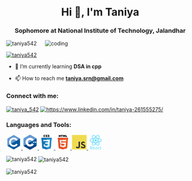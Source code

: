 <h1 align="center">Hi 👋, I'm Taniya</h1>
<h3 align="center">Sophomore at National Institute of Technology, Jalandhar</h3>
<img align="right" alt="coding" width="400" src="https://camo.githubusercontent.com/7fd4efd6621565a2e09921d15de74e315fc4a8755660721dcb9ce5f97d27abcb/68747470733a2f2f63646e2e686173686e6f64652e636f6d2f7265732f686173686e6f64652f696d6167652f75706c6f61642f76313638313536323530383336352f6b39367a307833566a2e676966">
<p align="left"> <img src="https://komarev.com/ghpvc/?username=taniya542&label=Profile%20views&color=0e75b6&style=flat" alt="taniya542" /> </p>

<p align="left"> <a href="https://github.com/ryo-ma/github-profile-trophy"><img src="https://github-profile-trophy.vercel.app/?username=taniya542" alt="taniya542" /></a> </p>

- 🌱 I’m currently learning **DSA in cpp**

- 📫 How to reach me **taniya.srn@gmail.com**

<h3 align="left">Connect with me:</h3>
<p align="left">
<a href="https://twitter.com/taniya_542" target="blank"><img align="center" src="https://raw.githubusercontent.com/rahuldkjain/github-profile-readme-generator/master/src/images/icons/Social/twitter.svg" alt="taniya_542" height="30" width="40" /></a>
<a href="https://linkedin.com/in/https://www.linkedin.com/in/taniya-261555275/" target="blank"><img align="center" src="https://raw.githubusercontent.com/rahuldkjain/github-profile-readme-generator/master/src/images/icons/Social/linked-in-alt.svg" alt="https://www.linkedin.com/in/taniya-261555275/" height="30" width="40" /></a>
</p>

<h3 align="left">Languages and Tools:</h3>
<p align="left"> <a href="https://www.cprogramming.com/" target="_blank" rel="noreferrer"> <img src="https://raw.githubusercontent.com/devicons/devicon/master/icons/c/c-original.svg" alt="c" width="40" height="40"/> </a> <a href="https://www.w3schools.com/cpp/" target="_blank" rel="noreferrer"> <img src="https://raw.githubusercontent.com/devicons/devicon/master/icons/cplusplus/cplusplus-original.svg" alt="cplusplus" width="40" height="40"/> </a> <a href="https://www.w3schools.com/css/" target="_blank" rel="noreferrer"> <img src="https://raw.githubusercontent.com/devicons/devicon/master/icons/css3/css3-original-wordmark.svg" alt="css3" width="40" height="40"/> </a> <a href="https://www.w3.org/html/" target="_blank" rel="noreferrer"> <img src="https://raw.githubusercontent.com/devicons/devicon/master/icons/html5/html5-original-wordmark.svg" alt="html5" width="40" height="40"/> </a> <a href="https://developer.mozilla.org/en-US/docs/Web/JavaScript" target="_blank" rel="noreferrer"> <img src="https://raw.githubusercontent.com/devicons/devicon/master/icons/javascript/javascript-original.svg" alt="javascript" width="40" height="40"/> </a> <a href="https://reactjs.org/" target="_blank" rel="noreferrer"> <img src="https://raw.githubusercontent.com/devicons/devicon/master/icons/react/react-original-wordmark.svg" alt="react" width="40" height="40"/> </a> </p>

<p><img align="left" src="https://github-readme-stats.vercel.app/api/top-langs?username=taniya542&show_icons=true&locale=en&layout=compact" alt="taniya542" /></p>

<p>&nbsp;<img align="center" src="https://github-readme-stats.vercel.app/api?username=taniya542&show_icons=true&locale=en" alt="taniya542" /></p>

<p><img align="center" src="https://github-readme-streak-stats.herokuapp.com/?user=taniya542&" alt="taniya542" /></p>
